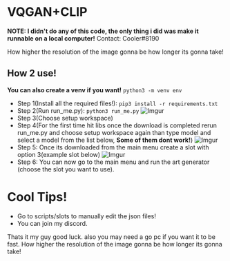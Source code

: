 # VQGAN+CLIP
**NOTE: I didn't do any of this code, the only thing i did was make it runnable on a local computer!**
Contact: Cooler#8190

How higher the resolution of the image gonna be how longer its gonna take!
## How 2 use!
**You can also create a venv if you want!** ```python3 -m venv env```
- Step 1(Install all the required files!): ```pip3 install -r requirements.txt```
- Step 2(Run run_me.py): ```python3 run_me.py```
![Imgur](https://i.imgur.com/X6CGE79.png)
- Step 3(Choose setup workspace)
- Step 4(For the first time hit libs once the download is completed rerun run_me.py and choose setup workspace again than type model and select a model from the list below, **Some of them dont work!**)
![Imgur](https://i.imgur.com/65djKDD.png)
- Step 5: Once its downloaded from the main menu create a slot with option 3(example slot below)
![Imgur](https://i.imgur.com/ZhYBdcB.png)
- Step 6: You can now go to the main menu and run the art generator (choose the slot you want to use).

# Cool Tips!
- Go to scripts/slots to manually edit the json files!
- You can join my discord.

Thats it my guy good luck.
also you may need a go pc if you want it to be fast.
How higher the resolution of the image gonna be how longer its gonna take!
